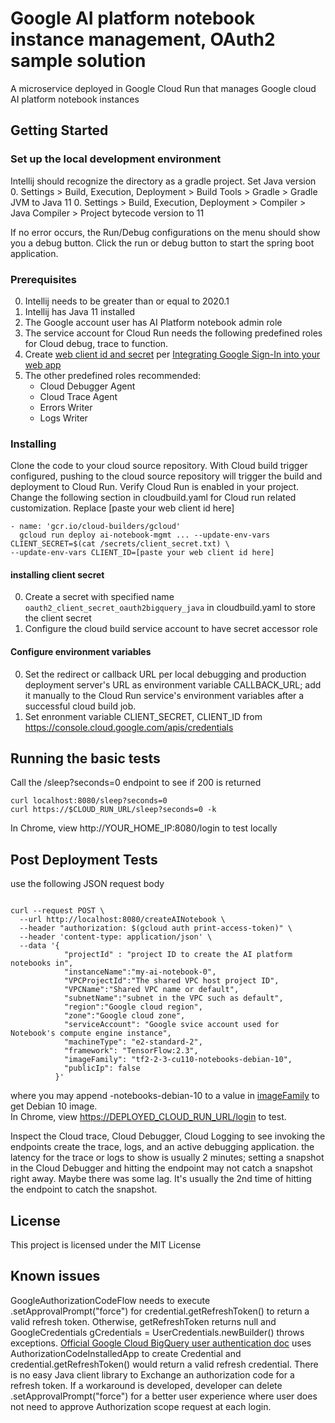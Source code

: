 # Google AI platform notebook instance management, OAuth2 sample solution

A microservice deployed in Google Cloud Run that manages Google cloud AI platform notebook
instances

## Getting Started

### Set up the local development environment

Intellij should recognize the directory as a gradle project. Set Java version 
0. Settings > Build, Execution, Deployment > Build Tools > Gradle > Gradle JVM to Java 11
0. Settings > Build, Execution, Deployment > Compiler > Java Compiler > Project bytecode version to 11

If no error occurs, the Run/Debug configurations  on the menu  should show you a debug button.
Click the run or debug button to start the spring boot application.

### Prerequisites

0. Intellij needs to be greater than or equal to  2020.1
0. Intellij has Java 11 installed
0. The Google account user has AI Platform notebook admin role
0. The service account for Cloud Run needs the following predefined roles for Cloud debug, trace to function.
0. Create [web client id and secret](https://console.cloud.google.com/apis/credentials) per
 [Integrating Google Sign-In into your web app](https://developers.google.com/identity/sign-in/web/sign-in)
0. The other predefined roles recommended:
    - Cloud Debugger Agent
    - Cloud Trace Agent
    - Errors Writer
    - Logs Writer

### Installing
Clone the code to your cloud source repository. With Cloud build trigger
configured, pushing to the cloud source repository will trigger the
build and deployment to Cloud Run. Verify Cloud Run is enabled in your
project. Change the following section in cloudbuild.yaml
for Cloud run related customization. Replace [paste your web client id here]

```
- name: 'gcr.io/cloud-builders/gcloud'
  gcloud run deploy ai-notebook-mgmt ... --update-env-vars CLIENT_SECRET=$(cat /secrets/client_secret.txt) \
--update-env-vars CLIENT_ID=[paste your web client id here]
```
#### installing client secret
0. Create a secret with specified name `oauth2_client_secret_oauth2bigquery_java` in cloudbuild.yaml to store the client secret
0. Configure the cloud build service account to have secret accessor role

#### Configure environment variables
0. Set the redirect or callback URL per local debugging and production deployment server's URL as environment
variable CALLBACK_URL; add it manually to the Cloud Run service's environment variables
 after a successful cloud build job.
0. Set enronment variable CLIENT_SECRET, CLIENT_ID from https://console.cloud.google.com/apis/credentials

## Running the basic tests
Call the /sleep?seconds=0 endpoint to see if 200 is returned
```
curl localhost:8080/sleep?seconds=0
curl https://$CLOUD_RUN_URL/sleep?seconds=0 -k
```
In Chrome, view http://YOUR_HOME_IP:8080/login to test locally

## Post Deployment Tests 

use the following JSON request body 
```

curl --request POST \
  --url http://localhost:8080/createAINotebook \
  --header "authorization: $(gcloud auth print-access-token)" \
  --header 'content-type: application/json' \
  --data '{
          	"projectId"	: "project ID to create the AI platform notebooks in",
          	"instanceName":"my-ai-notebook-0",
          	"VPCProjectId":"The shared VPC host project ID",
          	"VPCName":"Shared VPC name or default",
          	"subnetName":"subnet in the VPC such as default",
          	"region":"Google cloud region",
          	"zone":"Google cloud zone",
            "serviceAccount": "Google svice account used for Notebook's compute engine instance",
            "machineType": "e2-standard-2",
            "framework": "TensorFlow:2.3",
            "imageFamily": "tf2-2-3-cu110-notebooks-debian-10",
            "publicIp": false
          }'
```
where you may append -notebooks-debian-10 to a value in [imageFamily](https://cloud.google.com/ai-platform/deep-learning-vm/docs/images) to get Debian 10 image.  
In Chrome, view [https://DEPLOYED_CLOUD_RUN_URL/login](https://ai-notebook-mgmt-zro2itatnq-uc.a.run.app/login) to test.

Inspect the Cloud trace, Cloud Debugger, Cloud Logging to see invoking
the endpoints create the trace, logs, and an active debugging
application. the latency for the trace or logs to show is usually 2
minutes; setting a snapshot in the Cloud Debugger and hitting the
endpoint may not catch a snapshot right away. Maybe there was some lag.
It's usually the 2nd time of hitting the endpoint to catch the snapshot.

## License

This project is licensed under the MIT License

## Known issues
GoogleAuthorizationCodeFlow needs to execute .setApprovalPrompt("force") for credential.getRefreshToken()
to return a valid refresh token. Otherwise, getRefreshToken returns null and GoogleCredentials gCredentials = UserCredentials.newBuilder()
throws exceptions. [Official Google Cloud BigQuery user authentication doc](https://cloud.google.com/bigquery/docs/authentication/end-user-installed)
uses AuthorizationCodeInstalledApp to create Credential and credential.getRefreshToken() would return a valid refresh credential.
There is no easy Java client library to Exchange an authorization code for a refresh token. If a workaround is developed,
developer can delete .setApprovalPrompt("force") for a better user experience where user does not need to approve 
Authorization scope request at each login.